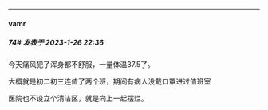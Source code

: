 

*****

####  vamr  
##### 74#       发表于 2023-1-26 22:36

今天痛风犯了浑身都不舒服，一量体温37.5了。

大概就是初二初三连值了两个班，期间有病人没戴口罩进过值班室

医院也不设立个清洁区，就是向上一起摆烂。

